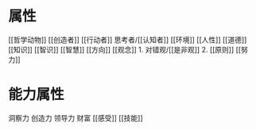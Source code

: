 # 属性
[[哲学动物]] 
[[创造者]] 
[[行动者]] 
思考者/[[认知者]]
[[环境]] 
[[人性]] 
[[道德]] 
[[知识]] 
[[智识]] 
[[智慧]] 
[[方向]] 
[[观念]] 
	1. 对错观/[[是非观]]
	2. [[原则]] 
[[努力]] 
#  能力属性
洞察力
创造力
领导力
财富
[[感受]] 
[[技能]] 
